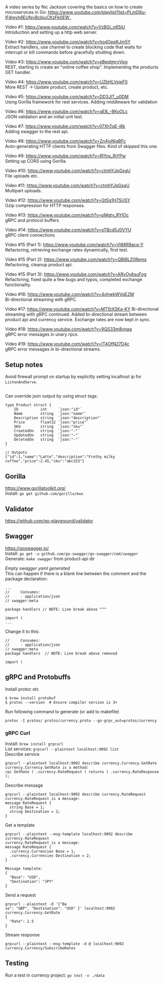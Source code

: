 #
A video series by Nic Jackson covering the basics on how to create microservices in Go: https://www.youtube.com/playlist?list=PLmD8u-IFdreyh6EUfevBcbiuCKzFk0EW_  

Video #1: https://www.youtube.com/watch?v=VzBGi_n65iU   
Introduction and setting up a http web server.  

Video #2: https://www.youtube.com/watch?v=hodOppKJm5Y  
Extract handlers, use channel to create blocking code that waits for interrupt or kill commands before gracefully shutting down.  

Video #3: https://www.youtube.com/watch?v=eBeqtmrvVpg  
REST, starting to create an "online coffee shop". Implementing the products GET handler.

Video #4: https://www.youtube.com/watch?v=UZbHLVsjpF0  
More REST -> Update product, create product, etc.  

Video #5: https://www.youtube.com/watch?v=DD3JlT_u0DM  
Using Gorilla framework for rest services. Adding middleware for validation  

Video #6: https://www.youtube.com/watch?v=gE8_-8KoOLc  
JSON validation and an initial unit test.

Video #7: https://www.youtube.com/watch?v=07XhTqE-j8k  
Adding swagger to the rest api.

Video #8: https://www.youtube.com/watch?v=Zn4joNjqBFc  
Auto-generating HTTP clients from Swagger files. Kind of skipped this one.

Video #9: https://www.youtube.com/watch?v=RlYoy_RiYPw  
Setting up CORS using Gorilla.  

Video #10: https://www.youtube.com/watch?v=ctmhYJpGsgU  
File uploads etc.  

Video #11: https://www.youtube.com/watch?v=ctmhYJpGsgU  
Multipart uploads.  

Video #12: https://www.youtube.com/watch?v=GtSg1H7SU5Y  
Gzip compression for HTTP responses.  

Video #13: https://www.youtube.com/watch?v=pMgty_RYIOc  
gRPC and protocol buffers  

Video #14: https://www.youtube.com/watch?v=oTBcd5J0VYU  
gRPC client connections

Video #15 (Part 1): https://www.youtube.com/watch?v=Vl88R9acq-Y
Refactoring, retrieving exchange rates dynamically, first test.  

Video #15 (Part 2): https://www.youtube.com/watch?v=QBl8LZ0Rems  
Refactoring, cleanup product api.  

Video #15 (Part 3): https://www.youtube.com/watch?v=ARvOyAsuFog
Refactoring, fixed quite a few bugs and typos, completed exchange functionality.  

Video #16: https://www.youtube.com/watch?v=4ohwkWVgEZM  
Bi-directional streaming with gRPC.

Video #17: https://www.youtube.com/watch?v=MT5tXSKa-KY
Bi-directional streaming with gRPC continued. Added bi-directional stream between product api and currency service. Exchange rates are now kept in sync.

Video #18: https://www.youtube.com/watch?v=9QS33m8vnag  
gRPC error messages in unary rpcs.

Video #19: https://www.youtube.com/watch?v=IT4OfN27D4c  
gRPC error messages in bi-directional streams.

## Setup notes
Avoid firewall prompt on startup by explicitly setting localhost ip for `ListenAndServe`.

## 
Can override json output by using struct tags:  
```
type Product struct {
	ID          int     `json:"id"`
	Name        string  `json:"name"`
	Description string  `json:"description"`
	Price       float32 `json:"price"`
	SKU         string  `json:"sku"`
	CreatedOn   string  `json:"-"`
	UpdatedOn   string  `json:"-"`
	DeletedOn   string  `json:"-"`
}

// Outputs
{"id":1,"name":"Latte","description":"Frothy milky coffee","price":2.45,"sku":"abc323"}
```

## Gorilla
https://www.gorillatoolkit.org/  
Install: `go get github.com/gorilla/mux`  


## Validator
https://github.com/go-playground/validator  


## Swagger   
https://goswagger.io/   
Install: `go get -u github.com/go-swagger/go-swagger/cmd/swagger`  
Generate: `make swagger` from product-api dir  

*Empty swagger yaml generated*  
This can happen if there is a blank line between the comment and the package declaration:
```
...
//     Consumes: 
//     - application/json
// swagger:meta

package handlers // NOTE: Line break above ^^^

import (
...
```

Change it to this:  
```
//     Consumes: 
//     - application/json
// swagger:meta
package handlers  // NOTE: Line break above removed

import (
```

## gRPC and Protobuffs  
Install protoc etc
```
$ brew install protobuf
$ protoc --version  # Ensure compiler version is 3+
```

Run following command to generate (or add to makefile)
```
protoc -I protos/ protos/currency.proto --go-grpc_out=protos/currency
```

### gRPC Curl
Install: `brew install grpcurl`  
List services: `grpcurl --plaintext localhost:9092 list`  
Describe service
```
grpcurl --plaintext localhost:9092 describe currency.Currency.GetRate
currency.Currency.GetRate is a method:
rpc GetRate ( .currency.RateRequest ) returns ( .currency.RateResponse );
```
Describe message
```
grpcurl --plaintext localhost:9092 describe currency.RateRequest 
currency.RateRequest is a message:
message RateRequest {
  string Base = 1;
  string Destination = 2;
}
```

Get a template  
```
grpcurl --plaintext --msg-template localhost:9092 describe currency.RateRequest 
currency.RateRequest is a message:
message RateRequest {
  .currency.Currencies Base = 1;
  .currency.Currencies Destination = 2;
}

Message template:
{
  "Base": "USD",
  "Destination": "JPY"
}
```

Send a request
```
grpcurl --plaintext -d '{"Ba
se": "GBP", "Destination": "USD" }' localhost:9092 currency.Currency.GetRate
{
  "Rate": 2.5
}
```

Stream response
```
grpcurl --plaintext --msg-template -d @ localhost:9092 currency.Currency/SubscribeRates
```

## Testing  
Run a test in currency project: `go test -v ./data`  

